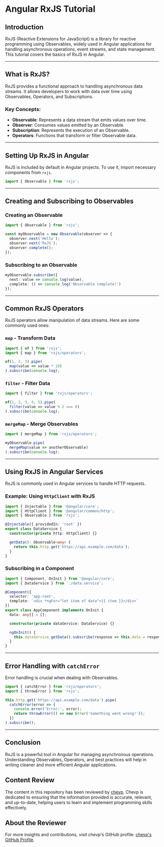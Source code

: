 # Angular RxJS Tutorial

## Introduction
RxJS (Reactive Extensions for JavaScript) is a library for reactive programming using Observables, widely used in Angular applications for handling asynchronous operations, event streams, and state management. This tutorial covers the basics of RxJS in Angular.

---

## What is RxJS?
RxJS provides a functional approach to handling asynchronous data streams. It allows developers to work with data over time using Observables, Operators, and Subscriptions.

### Key Concepts:
- **Observable**: Represents a data stream that emits values over time.
- **Observer**: Consumes values emitted by an Observable.
- **Subscription**: Represents the execution of an Observable.
- **Operators**: Functions that transform or filter Observable data.

---

## Setting Up RxJS in Angular
RxJS is included by default in Angular projects. To use it, import necessary components from `rxjs`.

```typescript
import { Observable } from 'rxjs';
```

---

## Creating and Subscribing to Observables
### Creating an Observable
```typescript
import { Observable } from 'rxjs';

const myObservable = new Observable(observer => {
  observer.next('Hello');
  observer.next('RxJS');
  observer.complete();
});
```

### Subscribing to an Observable
```typescript
myObservable.subscribe({
  next: value => console.log(value),
  complete: () => console.log('Observable complete!')
});
```

---

## Common RxJS Operators
RxJS operators allow manipulation of data streams. Here are some commonly used ones:

### `map` - Transform Data
```typescript
import { of } from 'rxjs';
import { map } from 'rxjs/operators';

of(1, 2, 3).pipe(
  map(value => value * 10)
).subscribe(console.log);
```

### `filter` - Filter Data
```typescript
import { filter } from 'rxjs/operators';

of(1, 2, 3, 4, 5).pipe(
  filter(value => value % 2 === 0)
).subscribe(console.log);
```

### `mergeMap` - Merge Observables
```typescript
import { mergeMap } from 'rxjs/operators';

myObservable.pipe(
  mergeMap(value => anotherObservable)
).subscribe(console.log);
```

---

## Using RxJS in Angular Services
RxJS is commonly used in Angular services to handle HTTP requests.

### Example: Using `HttpClient` with RxJS
```typescript
import { Injectable } from '@angular/core';
import { HttpClient } from '@angular/common/http';
import { Observable } from 'rxjs';

@Injectable({ providedIn: 'root' })
export class DataService {
  constructor(private http: HttpClient) {}

  getData(): Observable<any> {
    return this.http.get('https://api.example.com/data');
  }
}
```

### Subscribing in a Component
```typescript
import { Component, OnInit } from '@angular/core';
import { DataService } from './data.service';

@Component({
  selector: 'app-root',
  template: `<div *ngFor="let item of data">{{ item }}</div>`
})
export class AppComponent implements OnInit {
  data: any[] = [];

  constructor(private dataService: DataService) {}

  ngOnInit() {
    this.dataService.getData().subscribe(response => this.data = response);
  }
}
```

---

## Error Handling with `catchError`
Error handling is crucial when dealing with Observables.

```typescript
import { catchError } from 'rxjs/operators';
import { throwError } from 'rxjs';

this.http.get('https://api.example.com/data').pipe(
  catchError(error => {
    console.error('Error:', error);
    return throwError(() => new Error('Something went wrong!'));
  })
).subscribe();
```

---

## Conclusion
RxJS is a powerful tool in Angular for managing asynchronous operations. Understanding Observables, Operators, and best practices will help in writing cleaner and more efficient Angular applications.

## Content Review

The content in this repository has been reviewed by [chevp](https://github.com/chevp). Chevp is dedicated to ensuring that the information provided is accurate, relevant, and up-to-date, helping users to learn and implement programming skills effectively.

## About the Reviewer

For more insights and contributions, visit chevp's GitHub profile: [chevp's GitHub Profile](https://github.com/chevp).
